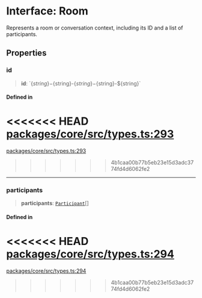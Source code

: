 # Interface: Room

Represents a room or conversation context, including its ID and a list of participants.

## Properties

### id

> **id**: \`$\{string\}-$\{string\}-$\{string\}-$\{string\}-$\{string\}\`

#### Defined in

<<<<<<< HEAD
[packages/core/src/types.ts:293](https://github.com/8bitsats/eliza/blob/b6c06b96b915454d08a65f46cfdce8da763cbf85/packages/core/src/types.ts#L293)
=======
[packages/core/src/types.ts:293](https://github.com/ai16z/eliza/blob/7fcf54e7fb2ba027d110afcc319c0b01b3f181dc/packages/core/src/types.ts#L293)
>>>>>>> 4b1caa00b77b5eb23e15d3adc3774fd4d6062fe2

***

### participants

> **participants**: [`Participant`](Participant.md)[]

#### Defined in

<<<<<<< HEAD
[packages/core/src/types.ts:294](https://github.com/8bitsats/eliza/blob/b6c06b96b915454d08a65f46cfdce8da763cbf85/packages/core/src/types.ts#L294)
=======
[packages/core/src/types.ts:294](https://github.com/ai16z/eliza/blob/7fcf54e7fb2ba027d110afcc319c0b01b3f181dc/packages/core/src/types.ts#L294)
>>>>>>> 4b1caa00b77b5eb23e15d3adc3774fd4d6062fe2
